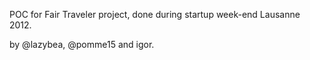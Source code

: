 POC for Fair Traveler project, done during startup week-end Lausanne 2012.

by @lazybea, @pomme15 and igor.
